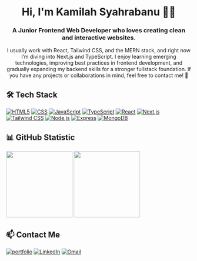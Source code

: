 <h1 align="center">Hi, I'm Kamilah Syahrabanu 👋🏻</h1>
<h3 align="center">A Junior Frontend Web Developer who loves creating clean and interactive websites.</h3>
<p align="center">I usually work with React, Tailwind CSS, and the MERN stack, and right now I’m diving into Next.js and TypeScript. I enjoy learning emerging technologies, improving best practices in frontend development, and gradually expanding my backend skills for a stronger fullstack foundation. If you have any projects or collaborations in mind, feel free to contact me! 🚀</p>

## 🛠 Tech Stack

[![HTML5](https://img.shields.io/badge/HTML5-E34F26?logo=html5&logoColor=fff&style=for-the-badge)](#tech-stack)
[![CSS](https://img.shields.io/badge/CSS-639?logo=css&logoColor=fff&style=for-the-badge)](#tech-stack)
[![JavaScript](https://img.shields.io/badge/JavaScript-F7DF1E?logo=javascript&logoColor=000&style=for-the-badge)](#tech-stack)
[![TypeScript](https://img.shields.io/badge/TypeScript-3178C6?logo=typescript&logoColor=fff&style=for-the-badge)](#tech-stack)
[![React](https://img.shields.io/badge/React-61DAFB?logo=react&logoColor=000&style=for-the-badge)](#tech-stack)
[![Next.js](https://img.shields.io/badge/Next.js-000?logo=nextdotjs&logoColor=fff&style=for-the-badge)](#tech-stack)
[![Tailwind CSS](https://img.shields.io/badge/Tailwind%20CSS-06B6D4?logo=tailwindcss&logoColor=fff&style=for-the-badge)](#tech-stack)
[![Node.js](https://img.shields.io/badge/Node.js-5FA04E?logo=nodedotjs&logoColor=fff&style=for-the-badge)](#tech-stack)
[![Express](https://img.shields.io/badge/Express-000?logo=express&logoColor=fff&style=for-the-badge)](#tech-stack)
[![MongoDB](https://img.shields.io/badge/MongoDB-47A248?logo=mongodb&logoColor=fff&style=for-the-badge)](#tech-stack)

## 📊 GitHub Statistic

<p>
 <img height="180em" src="https://github-readme-stats-eight-theta.vercel.app/api?username=kamilahsyhrbn&show_icons=true&theme=algolia&include_all_commits=true&count_private=true"/>
  <img height="180em" src="https://github-readme-stats-eight-theta.vercel.app/api/top-langs/?username=kamilahsyhrbn&layout=compact&langs_count=8&theme=algolia"/>
</p>

## 📫 Contact Me

[![portfolio](https://img.shields.io/badge/my_portfolio-000?style=for-the-badge)](https://kamilahsyahrabanu.vercel.app/)
[![LinkedIn](https://img.shields.io/badge/linkedin-0A66C2?style=for-the-badge&logo=linkedin&logoColor=white)](https://www.linkedin.com/in/kamilah-syahrabanu/)
[![Gmail](https://img.shields.io/badge/Gmail-EA4335?&style=for-the-badge)](mailto:kamilahsyahrabanu@gmail.com)

